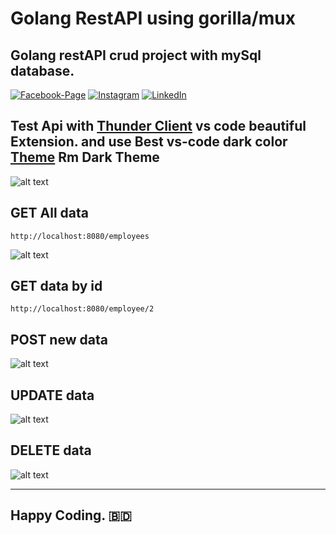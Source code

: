 
#  Golang RestAPI using gorilla/mux
##  Golang restAPI crud project with mySql database.
[![Facebook-Page][facebook-shield]][facebook-url] [![Instagram][instagram-shield]][instagram-url] [![LinkedIn][linkedin-shield]][linkedin-url]

<!-- MARKDOWN LINKS & IMAGES -->

<!-- -->
[facebook-shield]:  https://img.shields.io/badge/-Facebook-black.svg?style=flat-square&logo=facebook&color=555&logoColor=white

[facebook-url]:  https://facebook.com/raihan.mahmudi.50

[instagram-shield]:  https://img.shields.io/badge/-Instagram-black.svg?style=flat-square&logo=instagram&color=555&logoColor=white

[instagram-url]:  https://www.instagram.com/raihan_info/

[linkedin-shield]:  https://img.shields.io/badge/-LinkedIn-black.svg?style=flat-square&logo=linkedin&colorB=555

[linkedin-url]:  https://www.linkedin.com/in/raihaninfo/

##  Test Api with [Thunder Client](https://marketplace.visualstudio.com/items?itemName=rangav.vscode-thunder-client) vs code beautiful Extension. and use Best vs-code dark color [Theme](https://marketplace.visualstudio.com/items?itemName=raihaninfo.rm-dark-theme)  **Rm Dark Theme**

![alt text](images/browser.png)

##  GET All data

    http://localhost:8080/employees

  
![alt text](images/alldata.png)

##  GET data by id

    http://localhost:8080/employee/2

##  POST new data

![alt text](images/post.png)

##  UPDATE data

![alt text](images/put.png)

##  DELETE data

![alt text](images/delete.png)

<hr>

## Happy Coding. 🇧🇩

